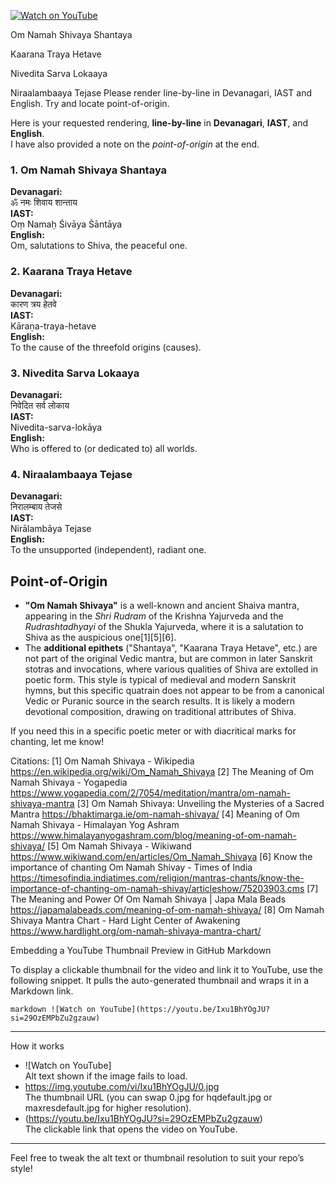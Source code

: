[![Watch on YouTube](https://img.youtube.com/vi/DnK4jY8J84k/0.jpg)](https://youtu.be/DnK4jY8J84k?si=1najrk-mTZMy2Wc_)

Om Namah Shivaya Shantaya

Kaarana Traya Hetave

Nivedita Sarva Lokaaya

Niraalambaaya Tejase   Please render line-by-line in Devanagari, IAST and English. Try and locate point-of-origin.

Here is your requested rendering, **line-by-line** in **Devanagari**, **IAST**, and **English**.  
I have also provided a note on the *point-of-origin* at the end.

### 1. Om Namah Shivaya Shantaya  
**Devanagari:**  
ॐ नमः शिवाय शान्ताय  
**IAST:**  
Oṃ Namaḥ Śivāya Śāntāya  
**English:**  
Om, salutations to Shiva, the peaceful one.

### 2. Kaarana Traya Hetave  
**Devanagari:**  
कारण त्रय हेतवे  
**IAST:**  
Kāraṇa-traya-hetave  
**English:**  
To the cause of the threefold origins (causes).

### 3. Nivedita Sarva Lokaaya  
**Devanagari:**  
निवेदित सर्व लोकाय  
**IAST:**  
Nivedita-sarva-lokāya  
**English:**  
Who is offered to (or dedicated to) all worlds.

### 4. Niraalambaaya Tejase  
**Devanagari:**  
निरालम्बाय तेजसे  
**IAST:**  
Nirālambāya Tejase  
**English:**  
To the unsupported (independent), radiant one.

## Point-of-Origin

- **"Om Namah Shivaya"** is a well-known and ancient Shaiva mantra, appearing in the *Shri Rudram* of the Krishna Yajurveda and the *Rudrashtadhyayi* of the Shukla Yajurveda, where it is a salutation to Shiva as the auspicious one[1][5][6].
- The **additional epithets** ("Shantaya", "Kaarana Traya Hetave", etc.) are not part of the original Vedic mantra, but are common in later Sanskrit stotras and invocations, where various qualities of Shiva are extolled in poetic form. This style is typical of medieval and modern Sanskrit hymns, but this specific quatrain does not appear to be from a canonical Vedic or Puranic source in the search results. It is likely a modern devotional composition, drawing on traditional attributes of Shiva.

If you need this in a specific poetic meter or with diacritical marks for chanting, let me know!

Citations:
[1] Om Namah Shivaya - Wikipedia https://en.wikipedia.org/wiki/Om_Namah_Shivaya
[2] The Meaning of Om Namah Shivaya - Yogapedia https://www.yogapedia.com/2/7054/meditation/mantra/om-namah-shivaya-mantra
[3] Om Namah Shivaya: Unveiling the Mysteries of a Sacred Mantra https://bhaktimarga.ie/om-namah-shivaya/
[4] Meaning of Om Namah Shivaya - Himalayan Yog Ashram https://www.himalayanyogashram.com/blog/meaning-of-om-namah-shivaya/
[5] Om Namah Shivaya - Wikiwand https://www.wikiwand.com/en/articles/Om_Namah_Shivaya
[6] Know the importance of chanting Om Namah Shivay - Times of India https://timesofindia.indiatimes.com/religion/mantras-chants/know-the-importance-of-chanting-om-namah-shivay/articleshow/75203903.cms
[7] The Meaning and Power Of Om Namah Shivaya | Japa Mala Beads https://japamalabeads.com/meaning-of-om-namah-shivaya/
[8] Om Namah Shivaya Mantra Chart - Hard Light Center of Awakening https://www.hardlight.org/om-namah-shivaya-mantra-chart/




Embedding a YouTube Thumbnail Preview in GitHub Markdown

To display a clickable thumbnail for the video and link it to YouTube, use the following snippet. It pulls the auto-generated thumbnail and wraps it in a Markdown link.

`markdown
![Watch on YouTube](https://youtu.be/Ixu1BhYOgJU?si=29OzEMPbZu2gzauw)
`

---

How it works

- ![Watch on YouTube]  
  Alt text shown if the image fails to load.  
- https://img.youtube.com/vi/Ixu1BhYOgJU/0.jpg  
  The thumbnail URL (you can swap 0.jpg for hqdefault.jpg or maxresdefault.jpg for higher resolution).  
- (https://youtu.be/Ixu1BhYOgJU?si=29OzEMPbZu2gzauw)  
  The clickable link that opens the video on YouTube.

---

Feel free to tweak the alt text or thumbnail resolution to suit your repo’s style!

